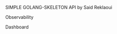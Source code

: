 
SIMPLE GOLANG-SKELETON API by Said Reklaoui




Observability

<link href=">http://127.0.0.1:3000/d/1JNOL0aGz/golang-http?orgId=1">Dashboard